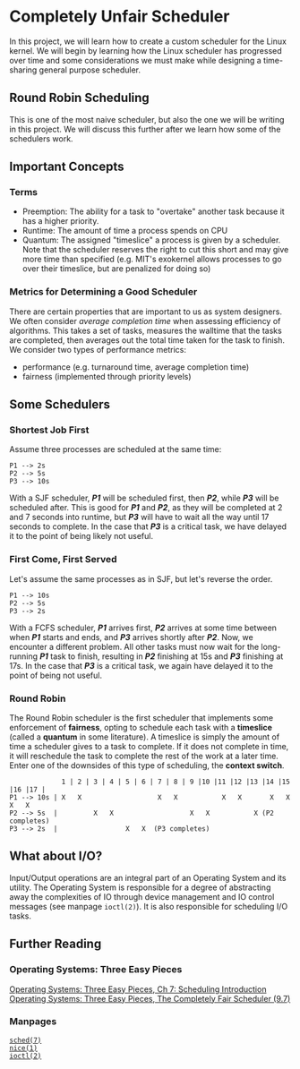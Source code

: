 # Completely Unfair Scheduler
In this project, we will learn how to create a custom scheduler for the Linux kernel. We will begin by learning how the Linux scheduler has progressed over time and some considerations we must make while designing a time-sharing general purpose scheduler.

## Round Robin Scheduling
This is one of the most naive scheduler, but also the one we will be writing in this project.  We will discuss this further after we learn how some of the schedulers work.

## Important Concepts
### Terms
- Preemption: The ability for a task to "overtake" another task because it has a higher priority.
- Runtime: The amount of time a process spends on CPU
- Quantum: The assigned "timeslice" a process is given by a scheduler. Note that the scheduler reserves the right to cut this short and may give more time than specified (e.g. MIT's exokernel allows processes to go over their timeslice, but are penalized for doing so)

### Metrics for Determining a Good Scheduler
There are certain properties that are important to us as system designers. We often consider *average completion time* when assessing efficiency of algorithms. This takes a set of tasks, measures the walltime that the tasks are completed, then averages out the total time taken for the task to finish. We consider two types of performance metrics:
- performance (e.g. turnaround time, average completion time)
- fairness (implemented through priority levels)

## Some Schedulers
### Shortest Job First
Assume three processes are scheduled at the same time:
```
P1 --> 2s
P2 --> 5s
P3 --> 10s
```
With a SJF scheduler, ***P1*** will be scheduled first, then ***P2***, while ***P3*** will be scheduled after. This is good for ***P1*** and ***P2***, as they will be completed at 2 and 7 seconds into runtime, but ***P3*** will have to wait all the way until 17 seconds to complete. In the case that ***P3*** is a critical task, we have delayed it to the point of being likely not useful.

### First Come, First Served
Let's assume the same processes as in SJF, but let's reverse the order.
```
P1 --> 10s
P2 --> 5s
P3 --> 2s
```
With a FCFS scheduler, ***P1*** arrives first, ***P2*** arrives at some time between when ***P1*** starts and ends, and ***P3*** arrives shortly after ***P2***. Now, we encounter a different problem. All other tasks must now wait for the long-running ***P1*** task to finish, resulting in ***P2*** finishing at 15s and ***P3*** finishing at 17s. In the case that ***P3*** is a critical task, we again have delayed it to the point of being not useful.

### Round Robin
The Round Robin scheduler is the first scheduler that implements some enforcement of **fairness**, opting to schedule each task with a **timeslice** (called a **quantum** in some literature). A timeslice is simply the amount of time a scheduler gives to a task to complete. If it does not complete in time, it will reschedule the task to complete the rest of the work at a later time. Enter one of the downsides of this type of scheduling, the **context switch**.
```
             1 | 2 | 3 | 4 | 5 | 6 | 7 | 8 | 9 |10 |11 |12 |13 |14 |15 |16 |17 |
P1 --> 10s | X   X                   X   X           X   X       X   X   X   X
P2 --> 5s  |         X   X                   X   X           X (P2 completes)
P3 --> 2s  |                 X   X  (P3 completes)
```

## What about I/O?
Input/Output operations are an integral part of an Operating System and its utility. The Operating System is responsible for a degree of abstracting away the complexities of IO through device management and IO control messages (see manpage `ioctl(2)`). It is also responsible for scheduling I/O tasks.  

## Further Reading
### Operating Systems: Three Easy Pieces
[Operating Systems: Three Easy Pieces, Ch 7: Scheduling Introduction](https://pages.cs.wisc.edu/~remzi/OSTEP/cpu-sched.pdf)  
[Operating Systems: Three Easy Pieces, The Completely Fair Scheduler (9.7)](https://pages.cs.wisc.edu/~remzi/OSTEP/cpu-sched-lottery.pdf)  
### Manpages
[`sched(7)`](https://www.man7.org/linux/man-pages/man7/sched.7.html)  
[`nice(1)`](https://www.man7.org/linux/man-pages/man1/nice.1.html)  
[`ioctl(2)`](https://man7.org/linux/man-pages/man2/ioctl.2.html)
